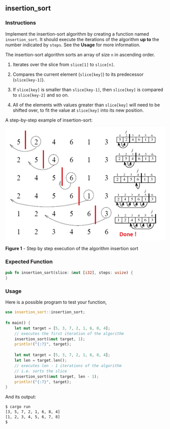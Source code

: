 ## insertion_sort

### Instructions

Implement the insertion-sort algorithm by creating a function named `insertion_sort`. It should execute the iterations of the algorithm **up to** the number indicated by `steps`. See the **Usage** for more information.

The insertion-sort algorithm sorts an array of size `n` in ascending order.

1. Iterates over the slice from `slice[1]` to `slice[n]`.

2. Compares the current element (`slice[key]`) to its predecessor (`slice[key-1]`).

3. If `slice[key]` is smaller than `slice[key-1]`, then `slice[key]` is compared to `slice[key-2]` and so on.

4. All of the elements with values greater than `slice[key]` will need to be shifted over, to fit the value at `slice[key]` into its new position.

A step-by-step example of insertion-sort:

![image.png](Insertion-Sort-demo.png)

**Figure 1** - Step by step execution of the algorithm insertion sort

### Expected Function

```rust
pub fn insertion_sort(slice: &mut [i32], steps: usize) {
}
```

### Usage

Here is a possible program to test your function,

```rust
use insertion_sort::insertion_sort;

fn main() {
    let mut target = [5, 3, 7, 2, 1, 6, 8, 4];
    // executes the first iteration of the algorithm
    insertion_sort(&mut target, 1);
    println!("{:?}", target);

    let mut target = [5, 3, 7, 2, 1, 6, 8, 4];
    let len = target.len();
    // executes len - 1 iterations of the algorithm
    // i.e. sorts the slice
    insertion_sort(&mut target, len - 1);
    println!("{:?}", target);
}
```

And its output:

```console
$ cargo run
[3, 5, 7, 2, 1, 6, 8, 4]
[1, 2, 3, 4, 5, 6, 7, 8]
$
```
